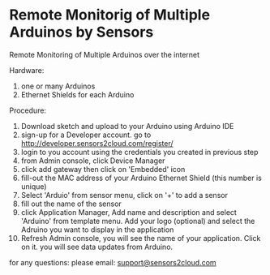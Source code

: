 # Remote Monitorig of Multiple Arduinos by Sensors
Remote Monitoring of Multiple Arduinos over the internet

Hardware:<br>
1) one or many Arduinos<br>
2) Ethernet Shields for each Arduino

Procedure:<br>
1) Download sketch and upload to your Arduino using Arduino IDE<br>
2) sign-up for a Developer account. go to http://developer.sensors2cloud.com/register/<br>
3) login to you account using the credentials you created in previous step<br>
4) from Admin console, click Device Manager<br>
5) click add gateway then click on 'Embedded' icon<br>
6) fill-out the MAC address of your Arduino Ethernet Shield (this number is unique)<br>
7) Select 'Arduio' from sensor menu, click on '+' to add a sensor<br>
8) fill out the name of the sensor<br>
9) click Application Manager, Add name and description and select 'Arduino' from template menu. Add your logo (optional) and select the Adruino you want to display in the application<br>
10) Refresh Admin console, you will see the name of your application. Click on it. you will see data updates from Arduino.<br>

for any questions: please email: support@sensors2cloud.com<br>

